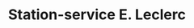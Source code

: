 ---
title: "Station-service E. Leclerc"
url: /bellerive-sur-allier/station-service-e-leclerc/
shop: gaz
---